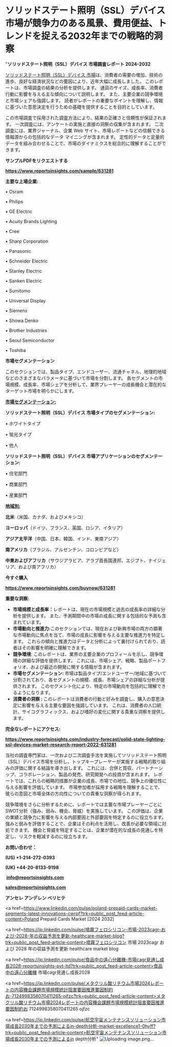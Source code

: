 # ソリッドステート照明（SSL）デバイス市場が競争力のある風景、費用便益、トレンドを捉える2032年までの戦略的洞察

"<strong>ソリッドステート照明（SSL）デバイス 市場調査レポート 2024-2032</strong>

<a href=https://www.reportsinsights.com/sample/631281>ソリッドステート照明（SSL）デバイス 市場</a>は、消費者の需要の増加、技術の進歩、良好な経済状況などの要因により、近年大幅に成長しました。 このレポートは、市場調査の結果の分析を提供します。 通貨のサイズ、成長率、消費者行動に影響を与える主な傾向について説明します。 また、主要企業の競争環境と市場シェアも強調します。 読者がレポートの重要なポイントを理解し、情報に基づいた意思決定を行うための基礎を提供することを目的としています。

この市場調査で採用された調査方法により、結果の正確さと信頼性が保証されます。 一次調査には、アンケートの実施と直接の洞察の収集が含まれます。 二次調査には、業界ジャーナル、企業 Web サイト、市場レポートなどの信頼できる情報源からの包括的なデータ マイニングが含まれます。 定性的データと定量的データを組み合わせることで、市場のダイナミクスを総合的に理解することができます。

<strong><b>サンプルPDFをリクエストする</b></strong>

<a href=https://www.reportsinsights.com/sample/631281><strong><u>https://www.reportsinsights.com/sample/631281</u></strong></a>

<strong>主要な上場企業:</strong>

• Osram

• Philips

• GE Electric

• Acuity Brands Lighting

• Cree

• Sharp Corporation

• Panasonic

• Schneider Electric

• Stanley Electric

• Sanken Electric

• Sumitomo

• Universal Display

• Siemens

• Showa Denko

• Brother Industries

• Seoul Semiconductor

• Toshiba

<strong>市場セグメンテーション</strong>

このセクションでは、製品タイプ、エンドユーザー、流通チャネル、地理的地域などのさまざまなパラメータに基づいて市場を分割します。 各セグメントの市場規模、成長率、市場シェアを分析して、業界プレーヤーの成長機会と潜在的なターゲット市場を明らかにします。

<strong><u>市場セグメンテーション</u></strong><strong><u>:</u></strong>

<strong>ソリッドステート照明（SSL）デバイス 市場タイプのセグメンテーション:</strong>

• ホワイトタイプ

• 蛍光タイプ

• 他人

<strong>ソリッドステート照明（SSL）デバイス 市場アプリケーションのセグメンテーション:</strong>

• 住宅部門

• 商業部門

• 産業部門

<strong><u>地域別</u></strong><strong><u>:</u></strong>

<strong>北米</strong>（米国、カナダ、およびメキシコ）

<strong>ヨーロッパ</strong>（ドイツ、フランス、英国、ロシア、イタリア）

<strong>アジア太平洋</strong>（中国、日本、韓国、インド、東南アジア）

<strong>南アメリカ</strong>（ブラジル、アルゼンチン、コロンビアなど）

<strong>中東およびアフリカ</strong>（サウジアラビア、アラブ首長国連邦、エジプト、ナイジェリア、および南アフリカ）

<strong>今すぐ購入</strong>

<a href=https://www.reportsinsights.com/buynow/631281><strong><u>https://www.reportsinsights.com/buynow/631281</u></strong></a>

<strong>重要な洞察:</strong>
<ul>
  <li><strong>市場規模と成長率：</strong>レポートは、現在の市場規模と過去の成長率の詳細な分析を提供します。 また、予測期間中の市場の成長に関する包括的な予測も含まれています。</li>
  <li><strong>市場動向と推進力:</strong>このセクションでは、現在および新興市場の両方の顕著な市場動向に焦点を当て、市場の成長に影響を与える主要な推進力を特定します。 これらの傾向と推進力はデータと分析によって裏付けられており、読者はその影響を明確に理解できます。</li>
  <li><strong>競争環境</strong>: このレポートは、業界の主要企業のプロフィールを示し、競争環境の詳細な評価を提供します。 これには、市場シェア、戦略、製品ポートフォリオ、および最近の開発に関する情報が含まれます。</li>
  <li><strong>市場セグメンテーション: </strong>市場は製品タイプ/エンドユーザー/地域に基づいて分割されており、各セグメントの規模、成長、市場シェアの詳細な分析が提供されます。 このセグメント化により、特定の市場動向を包括的に理解できるようになります。</li>
  <li><strong>消費者の洞察 : </strong>このレポートは消費者の行動と好みを調査し、購入の意思決定に影響を与える主要な要因を強調しています。 これは、消費者の人口統計、サイコグラフィックス、および嗜好の変化に関する貴重な洞察を提供します。</li>
</ul>
<strong>完全なレポートにアクセス:</strong>

<a href=https://www.reportsinsights.com/industry-forecast/solid-state-lighting-ssl-devices-market-research-report-2022-631281><strong><u><b>https://www.reportsinsights.com/industry-forecast/solid-state-lighting-ssl-devices-market-research-report-2022-631281</b></u></strong></a>

当社の調査専門家は、一次および二次調査手法を実施してソリッドステート照明（SSL）デバイス市場を分析し、トップキープレーヤーが実施する戦略的取り組みの評価に関する結論を導き出します。 これには、合併と買収、パートナーシップ、コラボレーション、製品の発売、研究開発への投資が含まれます。 レポートでは、これらの戦略的措置が企業の成長、市場での地位、競争上の優位性に与える影響を評価しています。 市場参加者が採用する戦略を理解することで、彼らの意図と市場全体の方向性についての貴重な洞察が得られます。

競争環境をさらに分析するために、レポートでは主要な市場プレーヤーごとにSWOT分析（強み、弱み、機会、脅威）を実施しています。 この評価は、企業の業績と競争力に影響を与える内部要因と外部要因を特定するのに役立ちます。 強みと弱みを評価することで、企業はその利点を活用し、改善が必要な領域に対処できます。 機会と脅威を特定することは、企業が潜在的な成長の見通しを特定し、リスクを軽減するのに役立ちます。

<strong>お問い合わせ：</strong>

<strong>(US) +1-214-272-0393</strong>

<strong>(UK) +44-20-8133-9198</strong>

<strong> </strong><a href=info@reportsinsights.com><strong><u>info@reportsinsights.com</u></strong></a>

<a href=sales@reportsinsights.com><strong><u>sales@reportsinsights.com</u></strong></a>

<strong>アンセレ アンデレン ベリヒテ</strong>

<a href=https://www.linkedin.com/pulse/poland-prepaid-cards-market-segments-latest-innovations-cwrpf?trk=public_post_feed-article-content>Poland Prepaid Cards Market [2024 2032]</a>

<a href=https://jp.linkedin.com/pulse/噴霧フェロシリコン-市場-2023cagr-および-2028-年の収益予測を更新-healthcare-market-blog?trk=public_post_feed-article-content>噴霧フェロシリコン 市場 2023cagr および 2028 年の収益予測を更新 healthcare market blog</a>

<a href=https://jp.linkedin.com/pulse/食品中の遠心分離機-市場cagr見通し成長2028-reportsinsights-pvt-ltd?trk=public_post_feed-article-content>食品中の遠心分離機 市場cagr見通し成長2028</a>

<a href=https://jp.linkedin.com/pulse/メタクリル酸リチウム市場2024レポートの内容機会課題市場規模統計阻害要因推進要因制約お-7124998358070411265-ojfzc?trk=public_post_feed-article-content>メタクリル酸リチウム市場2024レポートの内容機会課題市場規模統計阻害要因推進要因制約お 7124998358070411265 ojfzc</a>

<a href=https://jp.linkedin.com/pulse/航空宇宙メンテナンスソリューション市場成長2030年までの予測によるin-depth分析-market-excellence1-0hvff?trk=public_post_feed-article-content>航空宇宙メンテナンスソリューション市場成長2030年までの予測によるin depth分析</a>"
![Uploading image.png…]()
